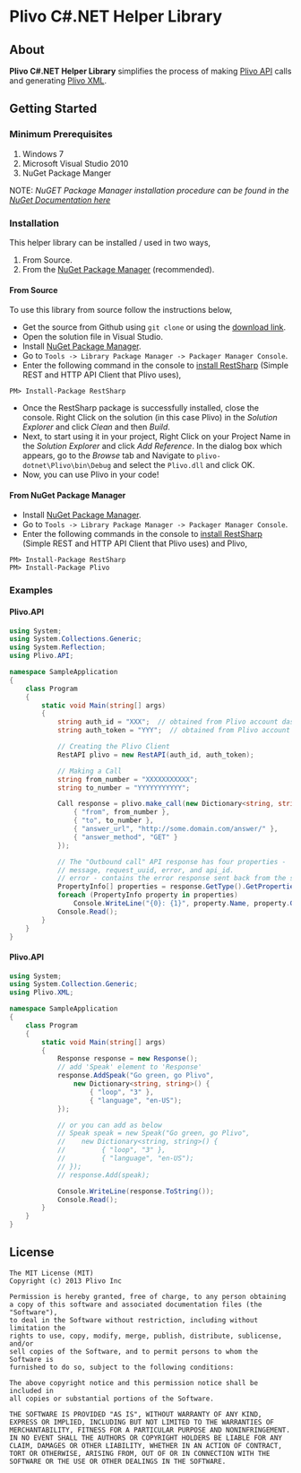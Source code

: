 Plivo C#.NET Helper Library
===========================

## About

__Plivo C#.NET Helper Library__ simplifies the process of making [Plivo API](http://plivo.com/docs/api/) calls and generating [Plivo XML](http://plivo.com/docs/xml/).

## Getting Started

### Minimum Prerequisites

1. Windows 7
2. Microsoft Visual Studio 2010
3. NuGet Package Manger

NOTE: _NuGET Package Manager installation procedure can be found in the [NuGet Documentation here](http://docs.nuget.org/docs/start-here/installing-nuget)_

### Installation

This helper library can be installed / used in two ways,

1. From Source.
2. From the [NuGet Package Manager](http://visualstudiogallery.msdn.microsoft.com/27077b70-9dad-4c64-adcf-c7cf6bc9970c) (recommended).

#### From Source

To use this library from source follow the instructions below, 

+ Get the source from Github using `git clone` or using the [download link](https://github.com/plivo/plivo-dotnet/archive/master.zip).
+ Open the solution file in Visual Studio.
+ Install [NuGet Package Manager](http://docs.nuget.org/docs/start-here/installing-nuget).
+ Go to `Tools -> Library Package Manager -> Packager Manager Console`.
+ Enter the following command in the console to [install RestSharp](https://www.nuget.org/packages/RestSharp) (Simple REST and HTTP API Client that Plivo uses),  
```
PM> Install-Package RestSharp
```
+ Once the RestSharp package is successfully installed, close the console. Right Click on the solution (in this case Plivo) in the _Solution Explorer_ and click _Clean_ and then _Build_.
+ Next, to start using it in your project, Right Click on your Project Name in the _Solution Explorer_ and click _Add Reference_. In the dialog box which appears, go to the _Browse_ tab and Navigate to `plivo-dotnet\Plivo\bin\Debug` and select the `Plivo.dll` and click OK.
+ Now, you can use Plivo in your code! 

#### From NuGet Package Manager

+ Install [NuGet Package Manager](http://docs.nuget.org/docs/start-here/installing-nuget).
+ Go to `Tools -> Library Package Manager -> Packager Manager Console`.
+ Enter the following commands in the console to [install RestSharp](https://www.nuget.org/packages/RestSharp) (Simple REST and HTTP API Client that Plivo uses) and Plivo,  

```
PM> Install-Package RestSharp  
PM> Install-Package Plivo
```

### Examples

#### Plivo.API

```C#
using System;
using System.Collections.Generic;
using System.Reflection;
using Plivo.API;

namespace SampleApplication
{
    class Program
    {
        static void Main(string[] args)
        {
            string auth_id = "XXX";  // obtained from Plivo account dashboard
            string auth_token = "YYY";  // obtained from Plivo account dashboard

            // Creating the Plivo Client
            RestAPI plivo = new RestAPI(auth_id, auth_token);

            // Making a Call
            string from_number = "XXXXXXXXXXX";
            string to_number = "YYYYYYYYYYY";

            Call response = plivo.make_call(new Dictionary<string, string>() {
                { "from", from_number },
                { "to", to_number }, 
                { "answer_url", "http://some.domain.com/answer/" }, 
                { "answer_method", "GET" }
            });

            // The "Outbound call" API response has four properties -
            // message, request_uuid, error, and api_id.
            // error - contains the error response sent back from the server.
            PropertyInfo[] properties = response.GetType().GetProperties();
            foreach (PropertyInfo property in properties)
                Console.WriteLine("{0}: {1}", property.Name, property.GetValue(response, null);
            Console.Read();
        }
    }
}
```

#### Plivo.API

```C#
using System;
using System.Collection.Generic;
using Plivo.XML;

namespace SampleApplication
{
    class Program
    {
        static void Main(string[] args)
        {
            Response response = new Response();
            // add 'Speak' element to 'Response'
            response.AddSpeak("Go green, go Plivo", 
                new Dictionary<string, string>() {
                    { "loop", "3" },
                    { "language", "en-US");
            });

            // or you can add as below
            // Speak speak = new Speak("Go green, go Plivo", 
            //    new Dictionary<string, string>() {
            //         { "loop", "3" },
            //         { "language", "en-US");
            // });
            // response.Add(speak);

            Console.WriteLine(response.ToString());
            Console.Read();
        }
    }
}
```

## License

```
The MIT License (MIT)
Copyright (c) 2013 Plivo Inc

Permission is hereby granted, free of charge, to any person obtaining
a copy of this software and associated documentation files (the "Software"), 
to deal in the Software without restriction, including without limitation the 
rights to use, copy, modify, merge, publish, distribute, sublicense, and/or 
sell copies of the Software, and to permit persons to whom the Software is 
furnished to do so, subject to the following conditions:

The above copyright notice and this permission notice shall be included in 
all copies or substantial portions of the Software.

THE SOFTWARE IS PROVIDED "AS IS", WITHOUT WARRANTY OF ANY KIND, 
EXPRESS OR IMPLIED, INCLUDING BUT NOT LIMITED TO THE WARRANTIES OF 
MERCHANTABILITY, FITNESS FOR A PARTICULAR PURPOSE AND NONINFRINGEMENT. 
IN NO EVENT SHALL THE AUTHORS OR COPYRIGHT HOLDERS BE LIABLE FOR ANY 
CLAIM, DAMAGES OR OTHER LIABILITY, WHETHER IN AN ACTION OF CONTRACT, 
TORT OR OTHERWISE, ARISING FROM, OUT OF OR IN CONNECTION WITH THE 
SOFTWARE OR THE USE OR OTHER DEALINGS IN THE SOFTWARE.

```